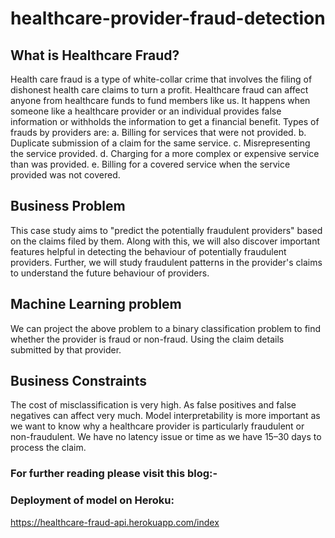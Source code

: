 # healthcare-provider-fraud-detection

## What is Healthcare Fraud?
Health care fraud is a type of white-collar crime that involves the filing of dishonest health care claims to turn a profit. Healthcare fraud can affect anyone from healthcare funds to fund members like us. It happens when someone like a healthcare provider or an individual provides false information or withholds the information to get a financial benefit.
Types of frauds by providers are:
a. Billing for services that were not provided.
b. Duplicate submission of a claim for the same service.
c. Misrepresenting the service provided.
d. Charging for a more complex or expensive service than was provided.
e. Billing for a covered service when the service provided was not covered.

## Business Problem
This case study aims to "predict the potentially fraudulent providers" based on the claims filed by them. Along with this, we will also discover important features helpful in detecting the behaviour of potentially fraudulent providers. Further, we will study fraudulent patterns in the provider's claims to understand the future behaviour of providers.
## Machine Learning problem
We can project the above problem to a binary classification problem to find whether the provider is fraud or non-fraud. Using the claim details submitted by that provider.
## Business Constraints
The cost of misclassification is very high. As false positives and false negatives can affect very much.
Model interpretability is more important as we want to know why a healthcare provider is particularly fraudulent or non-fraudulent.
We have no latency issue or time as we have 15–30 days to process the claim.

### For further reading please visit this blog:-

### Deployment of model on Heroku:
https://healthcare-fraud-api.herokuapp.com/index
```
